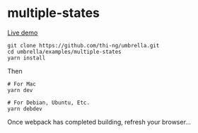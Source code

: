 # multiple-states

[Live demo](http://demo.thi.ng/umbrella/multiple-states/)

```
git clone https://github.com/thi-ng/umbrella.git
cd umbrella/examples/multiple-states
yarn install
```
Then

```
# For Mac
yarn dev

# For Debian, Ubuntu, Etc.
yarn debdev
```

Once webpack has completed building, refresh your browser...
